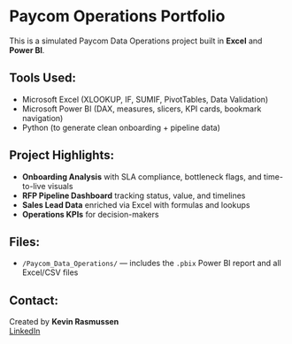 # Paycom Operations Portfolio

This is a simulated Paycom Data Operations project built in **Excel** and **Power BI**.

## Tools Used:
- Microsoft Excel (XLOOKUP, IF, SUMIF, PivotTables, Data Validation)
- Microsoft Power BI (DAX, measures, slicers, KPI cards, bookmark navigation)
- Python (to generate clean onboarding + pipeline data)

## Project Highlights:
- **Onboarding Analysis** with SLA compliance, bottleneck flags, and time-to-live visuals
- **RFP Pipeline Dashboard** tracking status, value, and timelines
- **Sales Lead Data** enriched via Excel with formulas and lookups
- **Operations KPIs** for decision-makers

## Files:
- `/Paycom_Data_Operations/` — includes the `.pbix` Power BI report and all Excel/CSV files

## Contact:
Created by **Kevin Rasmussen**  
[LinkedIn](https://www.linkedin.com/in/kevin-rasmussen-552b0b13b)  
